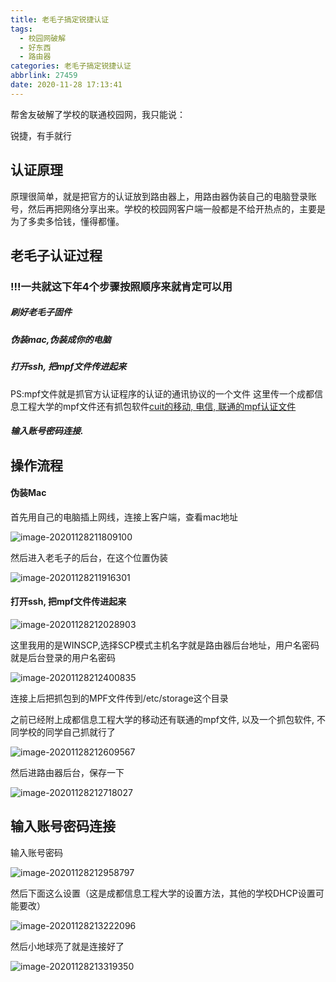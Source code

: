 ```yaml
---
title: 老毛子搞定锐捷认证
tags:
  - 校园网破解
  - 好东西
  - 路由器
categories: 老毛子搞定锐捷认证
abbrlink: 27459
date: 2020-11-28 17:13:41
---
```


帮舍友破解了学校的联通校园网，我只能说：

锐捷，有手就行

<!-- more -->

## 认证原理

原理很简单，就是把官方的认证放到路由器上，用路由器伪装自己的电脑登录账号，然后再把网络分享出来。学校的校园网客户端一般都是不给开热点的，主要是为了多卖多恰钱，懂得都懂。



## 老毛子认证过程

### !!!一共就这下年4个步骤按照顺序来就肯定可以用

##### 刷好老毛子固件

##### 伪装mac,伪装成你的电脑

##### 打开ssh, 把mpf文件传进起来

PS:mpf文件就是抓官方认证程序的认证的通讯协议的一个文件
这里传一个成都信息工程大学的mpf文件还有抓包软件[cuit的移动, 电信, 联通的mpf认证文件](http://file.skywang.fun/mpf抓包软件以及CUIT的mpf文件.7z)

##### 输入账号密码连接.



## 操作流程

#### 伪装Mac

首先用自己的电脑插上网线，连接上客户端，查看mac地址

![image-20201128211809100](老毛子搞定锐捷认证/image-20201128211809100.png)

然后进入老毛子的后台，在这个位置伪装

![image-20201128211916301](老毛子搞定锐捷认证/image-20201128211916301.png)

#### 打开ssh, 把mpf文件传进起来

![image-20201128212028903](老毛子搞定锐捷认证/image-20201128212028903.png)

这里我用的是WINSCP,选择SCP模式主机名字就是路由器后台地址，用户名密码就是后台登录的用户名密码

![image-20201128212400835](老毛子搞定锐捷认证/image-20201128212400835.png)

连接上后把抓包到的MPF文件传到/etc/storage这个目录

之前已经附上成都信息工程大学的移动还有联通的mpf文件, 以及一个抓包软件, 不同学校的同学自己抓就行了

![image-20201128212609567](老毛子搞定锐捷认证/image-20201128212609567.png)

然后进路由器后台，保存一下

![image-20201128212718027](老毛子搞定锐捷认证/image-20201128212718027.png)

## 输入账号密码连接

输入账号密码

![image-20201128212958797](老毛子搞定锐捷认证/image-20201128212958797.png)

然后下面这么设置（这是成都信息工程大学的设置方法，其他的学校DHCP设置可能要改）

![image-20201128213222096](老毛子搞定锐捷认证/image-20201128213222096.png)

然后小地球亮了就是连接好了

![image-20201128213319350](老毛子搞定锐捷认证/image-20201128213319350.png)